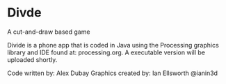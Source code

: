 # Divde
A cut-and-draw based game

Divide is a phone app that is coded in Java using the Processing graphics library and IDE found at: processing.org.
A executable version will be uploaded shortly.

Code written by: Alex Dubay
Graphics created by: Ian Ellsworth  @ianin3d
